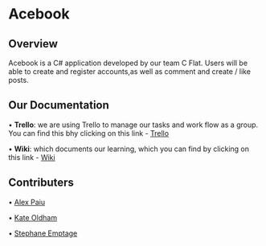 # Acebook

## Overview

Acebook is a C# application developed by our team C Flat. Users will be able to create and register accounts,as well as comment and create / like posts.

## Our Documentation

• **Trello**: we are using Trello to manage our tasks and work flow as a group. You can find this bhy clicking on this link - [Trello](https://trello.com/b/a3zYwqqV/c-flat-project)

• **Wiki**: which documents our learning, which you can find by clicking on this link - [Wiki](https://github.com/alexpaiu/Acebook/wiki)

## Contributers

• [Alex Paiu](https://github.com/alexpaiu/)

• [Kate Oldham](https://github.com/okthenko)

• [Stephane Emptage](https://github.com/StefEmp)